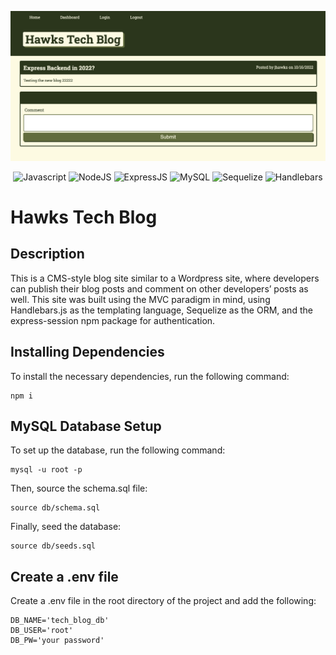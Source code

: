 ![Preview](public/images/Blog%20Preview.png)

<div align='center'>

![Javascript](https://img.shields.io/badge/JavaScript-323330?style=for-the-badge&logo=javascript&logoColor=F7DF1E)
![NodeJS](https://img.shields.io/badge/Node.js-43853D?style=for-the-badge&logo=node.js&logoColor=white)
![ExpressJS](https://img.shields.io/badge/Express.js-404D59?style=for-the-badge)
![MySQL](https://img.shields.io/badge/MySQL-00000F?style=for-the-badge&logo=mysql&logoColor=white)
![Sequelize](https://img.shields.io/badge/Sequelize-52B0E7?style=for-the-badge&logo=sequelize&logoColor=white)
![Handlebars](https://img.shields.io/badge/Handlebars.js-FF6F61?style=for-the-badge&logo=handlebars.js&logoColor=white)

</div>

# Hawks Tech Blog

## Description

This is a CMS-style blog site similar to a Wordpress site, where developers can publish their blog posts and comment on other developers’ posts as well. This site was built using the MVC paradigm in mind, using Handlebars.js as the templating language, Sequelize as the ORM, and the express-session npm package for authentication.

## Installing Dependencies

To install the necessary dependencies, run the following command:

```
npm i
```

## MySQL Database Setup

To set up the database, run the following command:

```
mysql -u root -p
```

Then, source the schema.sql file:

```
source db/schema.sql
```

Finally, seed the database:

```
source db/seeds.sql
```

## Create a .env file

Create a .env file in the root directory of the project and add the following:

```
DB_NAME='tech_blog_db'
DB_USER='root'
DB_PW='your password'
```
